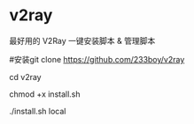 # v2ray
最好用的 V2Ray 一键安装脚本 &amp; 管理脚本


#安装git clone https://github.com/233boy/v2ray

cd v2ray

chmod +x install.sh

./install.sh local
